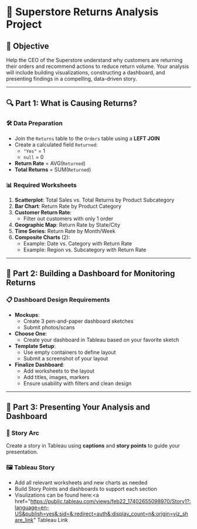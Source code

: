 
# 🛒 Superstore Returns Analysis Project

## 🎯 Objective
Help the CEO of the Superstore understand why customers are returning their orders and recommend actions to reduce return volume. Your analysis will include building visualizations, constructing a dashboard, and presenting findings in a compelling, data-driven story.

---

## 🔍 Part 1: What is Causing Returns?

### 🛠️ Data Preparation
- Join the `Returns` table to the `Orders` table using a **LEFT JOIN**
- Create a calculated field `Returned`:
  - `"Yes"` = 1
  - `null` = 0
- **Return Rate** = AVG(`Returned`)
- **Total Returns** = SUM(`Returned`)

### 📊 Required Worksheets
1. **Scatterplot**: Total Sales vs. Total Returns by Product Subcategory
2. **Bar Chart**: Return Rate by Product Category
3. **Customer Return Rate**: 
   - Filter out customers with only 1 order
4. **Geographic Map**: Return Rate by State/City
5. **Time Series**: Return Rate by Month/Week
6. **Composite Charts** (2):
   - Example: Date vs. Category with Return Rate
   - Example: Region vs. Subcategory with Return Rate

---

## 🧱 Part 2: Building a Dashboard for Monitoring Returns

### 📋 Dashboard Design Requirements
- **Mockups**:
  - Create 3 pen-and-paper dashboard sketches
  - Submit photos/scans
- **Choose One**:
  - Create your dashboard in Tableau based on your favorite sketch
- **Template Setup**:
  - Use empty containers to define layout
  - Submit a screenshot of your layout
- **Finalize Dashboard**:
  - Add worksheets to the layout
  - Add titles, images, markers
  - Ensure usability with filters and clean design

---

## 🎤 Part 3: Presenting Your Analysis and Dashboard

### 🧵 Story Arc
Create a story in Tableau using **captions** and **story points** to guide your presentation.


### 🖼️ Tableau Story
- Add all relevant worksheets and new charts as needed
- Build Story Points and dashboards to support each section
- Visulizations can be found here:<a href="https://public.tableau.com/views/feb22_17402655098970/Story1?:language=en-US&publish=yes&:sid=&:redirect=auth&:display_count=n&:origin=viz_share_link" Tableau Link </a>


